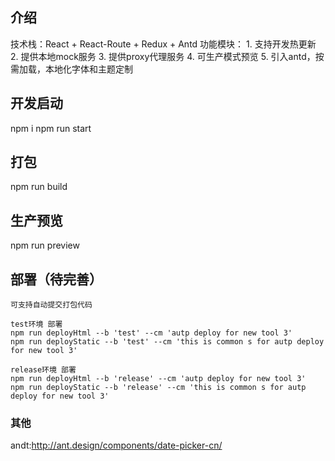 ## 介绍

  技术栈：React + React-Route + Redux + Antd
  功能模块：
    1. 支持开发热更新
    2. 提供本地mock服务
    3. 提供proxy代理服务
    4. 可生产模式预览
    5. 引入antd，按需加载，本地化字体和主题定制

## 开发启动
 
  npm i
  npm run start

 ## 打包

  npm run build

## 生产预览

  npm run preview

## 部署（待完善）

    可支持自动提交打包代码

    test环境 部署
    npm run deployHtml --b 'test' --cm 'autp deploy for new tool 3'
    npm run deployStatic --b 'test' --cm 'this is common s for autp deploy for new tool 3'

    release环境 部署
    npm run deployHtml --b 'release' --cm 'autp deploy for new tool 3'
    npm run deployStatic --b 'release' --cm 'this is common s for autp deploy for new tool 3'

### 其他

  andt:http://ant.design/components/date-picker-cn/

